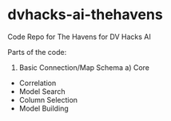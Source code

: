 # dvhacks-ai-thehavens
Code Repo for The Havens for DV Hacks AI

Parts of the code:
1. Basic Connection/Map Schema
a) Core
- Correlation
- Model Search
- Column Selection
- Model Building
